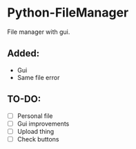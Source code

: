 # Python-FileManager
File manager with gui.

## Added:
- Gui
- Same file error

## TO-DO:
- [ ] Personal file
- [ ] Gui improvements
- [ ] Upload thing
- [ ] Check buttons
